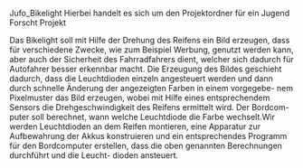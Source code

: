 Jufo_Bikelight
Hierbei handelt es sich um den Projektordner für ein Jugend Forscht Projekt

Das Bikelight soll mit Hilfe der Drehung des Reifens ein Bild erzeugen,
dass für verschiedene Zwecke, wie zum Beispiel Werbung, genutzt werden
kann, aber auch der Sicherheit des Fahrradfahrers dient, welcher sich 
dadurch für Autofahrer besser erkennbar macht. Die Erzeugung des Bildes
geschieht dadurch, dass die Leuchtdioden einzeln angesteuert werden und
dann durch schnelle Änderung der angezeigten Farben in einem vorgegebe-
nem Pixelmuster das Bild erzeugen, wobei mit Hilfe eines entsprechendem
Sensors die Drehgeschwindigkeit des Reifens ermittelt wird. Der Bordcom-
puter soll berechnet, wann welche Leuchtdiode die Farbe wechselt.Wir werden
Leuchtdioden an dem Reifen montieren, eine Apparatur zur Aufbewahrung der
Akkus konstruieren und ein entsprechendes Programm für den Bordcomputer
erstellen, dass die oben genannten Berechnungen durchführt und die Leucht-
dioden ansteuert.

